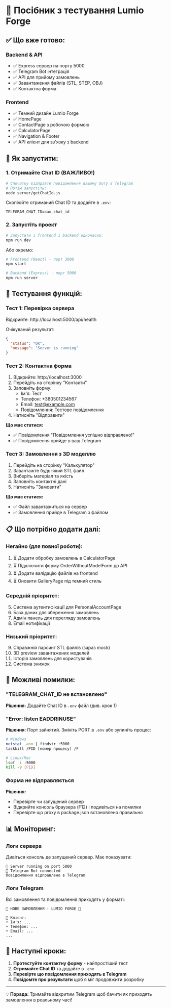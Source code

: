 # 🧪 Посібник з тестування Lumio Forge

## ✅ Що вже готово:

### Backend & API
- ✅ Express сервер на порту 5000
- ✅ Telegram Bot інтеграція
- ✅ API для прийому замовлень
- ✅ Завантаження файлів (STL, STEP, OBJ)
- ✅ Контактна форма

### Frontend
- ✅ Темний дизайн Lumio Forge
- ✅ HomePage
- ✅ ContactPage з робочою формою
- ✅ CalculatorPage
- ✅ Navigation & Footer
- ✅ API клієнт для зв'язку з backend

## 🚀 Як запустити:

### 1. Отримайте Chat ID (ВАЖЛИВО!)

```bash
# Спочатку відправте повідомлення вашому боту в Telegram
# Потім запустіть:
node server/getChatId.js
```

Скопіюйте отриманий Chat ID та додайте в `.env`:
```
TELEGRAM_CHAT_ID=ваш_chat_id
```

### 2. Запустіть проект

```bash
# Запустити і frontend і backend одночасно:
npm run dev
```

Або окремо:
```bash
# Frontend (React) - порт 3000
npm start

# Backend (Express) - порт 5000
npm run server
```

## 🧪 Тестування функцій:

### Тест 1: Перевірка сервера
Відкрийте: http://localhost:5000/api/health

Очікуваний результат:
```json
{
  "status": "OK",
  "message": "Server is running"
}
```

### Тест 2: Контактна форма
1. Відкрийте: http://localhost:3000
2. Перейдіть на сторінку "Контакти"
3. Заповніть форму:
   - Ім'я: Тест
   - Телефон: +380501234567
   - Email: test@example.com
   - Повідомлення: Тестове повідомлення
4. Натисніть "Відправити"

**Що має статися:**
- ✅ Повідомлення "Повідомлення успішно відправлено!"
- ✅ Повідомлення прийде в ваш Telegram

### Тест 3: Замовлення з 3D моделлю
1. Перейдіть на сторінку "Калькулятор"
2. Завантажте будь-який STL файл
3. Виберіть матеріал та якість
4. Заповніть контактні дані
5. Натисніть "Замовити"

**Що має статися:**
- ✅ Файл завантажиться на сервер
- ✅ Замовлення прийде в Telegram з файлом

## 📋 Що потрібно додати далі:

### Негайно (для повної роботи):
1. ⏳ Додати обробку замовлень в CalculatorPage
2. ⏳ Підключити форму OrderWithoutModelForm до API
3. ⏳ Додати валідацію файлів на frontend
4. ⏳ Оновити GalleryPage під темний стиль

### Середній пріоритет:
5. Система аутентифікації для PersonalAccountPage
6. База даних для збереження замовлень
7. Адмін панель для перегляду замовлень
8. Email нотифікації

### Низький пріоритет:
9. Справжній парсинг STL файлів (зараз mock)
10. 3D preview завантажених моделей
11. Історія замовлень для користувачів
12. Система знижок

## 🐛 Можливі помилки:

### "TELEGRAM_CHAT_ID не встановлено"
**Рішення:** Додайте Chat ID в `.env` файл (див. крок 1)

### "Error: listen EADDRINUSE"
**Рішення:** Порт зайнятий. Змініть PORT в `.env` або зупиніть процес:
```bash
# Windows
netstat -ano | findstr :5000
taskkill /PID [номер процесу] /F

# Linux/Mac
lsof -i :5000
kill -9 [PID]
```

### Форма не відправляється
**Рішення:**
- Перевірте чи запущений сервер
- Відкрийте консоль браузера (F12) і подивіться на помилки
- Перевірте що proxy в package.json встановлено правильно

## 📊 Моніторинг:

### Логи сервера
Дивіться консоль де запущений сервер. Має показувати:
```
🚀 Server running on port 5000
📱 Telegram Bot connected
Повідомлення відправлено в Telegram
```

### Логи Telegram
Всі замовлення та повідомлення приходять у форматі:
```
🔔 НОВЕ ЗАМОВЛЕННЯ - LUMIO FORGE 🔔

👤 Клієнт:
• Ім'я: ...
• Телефон: ...
• Email: ...
...
```

## 🎯 Наступні кроки:

1. **Протестуйте контактну форму** - найпростіший тест
2. **Отримайте Chat ID** та додайте в `.env`
3. **Перевірте що повідомлення приходять в Telegram**
4. **Повідомте про результати** щоб я міг продовжити розробку

---

💡 **Порада:** Тримайте відкритим Telegram щоб бачити як приходять замовлення в реальному часі!
